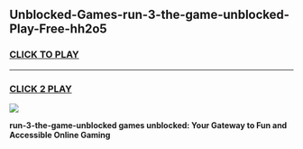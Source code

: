 
## Unblocked-Games-run-3-the-game-unblocked-Play-Free-hh2o5
<h3>
<a href="https://premium76.site?title=run-3-the-game-unblocked&ref=23A">CLICK TO PLAY</a></h3>
<hr>

<h3>
<a href="https://premium76.site?title=run-3-the-game-unblocked&ref=23A">CLICK 2 PLAY</a>
  
</h3>

<a href="https://premium76.site?title=run-3-the-game-unblocked&ref=23A"><img src="https://clearcache.store/games.png"></a>


**run-3-the-game-unblocked games unblocked: Your Gateway to Fun and Accessible Online Gaming**
